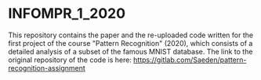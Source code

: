 # INFOMPR_1_2020

This repository contains the paper and the re-uploaded code written for the first project of the course "Pattern Recognition" (2020), which consists of a detailed analysis of a subset of the famous MNIST database.
The link to the original repository of the code is here: https://gitlab.com/Saeden/pattern-recognition-assignment

